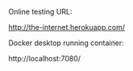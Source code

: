 Online testing URL:

http://the-internet.herokuapp.com/

Docker desktop running container:  

http://localhost:7080/